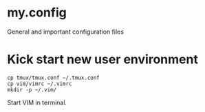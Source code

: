 my.config
=========

General and important configuration files

# Kick start new user environment

```
cp tmux/tmux.conf ~/.tmux.conf
cp vim/vimrc ~/.vimrc
mkdir -p ~/.vim/
```

Start VIM in terminal.



